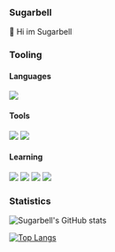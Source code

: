 ### Sugarbell
👋 Hi im Sugarbell
### Tooling
#### Languages


![](https://img.shields.io/badge/python-3776ab?style=for-the-badge&logo=python&logoColor=white)



#### Tools 
![](https://img.shields.io/badge/flask-000000?style=for-the-badge&logo=flask&logoColor=white)
![](https://img.shields.io/badge/telegram-26a5e4?style=for-the-badge&logo=telegram&logoColor=white)

#### Learning 
![](https://img.shields.io/badge/html-e34f26?style=for-the-badge&logo=html&logoColor=white)
![](https://img.shields.io/badge/css3-1572b6?style=for-the-badge&logo=css3&logoColor=white)
![](https://img.shields.io/badge/javascript-f7df1e?style=for-the-badge&logo=javascript&logoColor=white)
![](https://img.shields.io/badge/python-3776ab?style=for-the-badge&logo=python&logoColor=white)

### Statistics
![Sugarbell's GitHub stats](https://github-readme-stats.vercel.app/api?username=TaprisSugarbell&show_icons=true&theme=highcontrast)

[![Top Langs](https://github-readme-stats.vercel.app/api/top-langs/?username=TaprisSugarbell)](https://github.com/anuraghazra/github-readme-stats)

